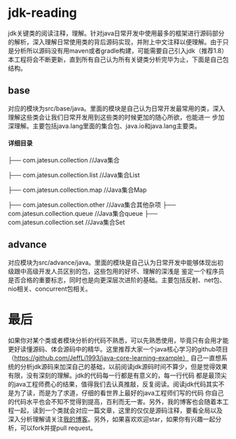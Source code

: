 # jdk-reading
jdk关键类的阅读注释，理解。针对java日常开发中使用最多的框架进行源码部分的解析，深入理解日常使用类的背后源码实现，并附上中文注释以便理解。由于只是分析所以源码没有用maven或者gradle构建，可能需要自己引入jdk（推荐1.8）
本工程将会不断更新，直到所有自己认为所有关键类分析完毕为止，下面是自己包结构。
## base
对应的模块为src/base/java。里面的模块是自己认为日常开发最常用的类，深入理解这些类会让我们日常开发用到这些类的时候更加的随心所欲，也能进一
步加深理解。主要包括java.lang里面的集合包、java.io和java.lang主要类。
#### 详细目录
├── com.jatesun.collection   //Java集合

├── com.jatesun.collection.list  //Java集合List

├── com.jatesun.collection.map   //Java集合Map

├── com.jatesun.collection.other //Java集合其他杂项
├── com.jatesun.collection.queue //Java集合queue
├── com.jatesun.collection.set   //Java集合Set
## advance
对应模块为src/advance/java。里面的模块是自己认为日常开发中能够体现出初级跟中高级开发人员区别的包，这些包用的好坏、理解的深浅是
鉴定一个程序员是否合格的重要标志，同时也是向更深层次进阶的基础。主要包括反射、net包、nio相关、concurrent包相关。
# 最后
如果你对某个类或者模块分析的代码不熟悉，可以先熟悉使用，毕竟只有会用才能更好读懂源码、体会源码中的精华。这里推荐大家一个java核心学习的github项目（https://github.com/JeffLi1993/java-core-learning-example）
自己一直想系统的分析jdk源码来加深自己的基础，以前阅读jdk源码时间不算少，但是觉得效果有限，没有深刻的理解。jdk的代码每一行都是有意义的，每一行代码
都是最顶尖的java工程师费心的结果，值得我们去认真推敲，反复阅读。阅读jdk代码其实不是为了读，而是为了求道，仔细的看世界上最好的java工程师们写的代码
你自己的代码水平也会不知不觉得到提高，百利而无一害。另外，我的博客也会随着本工程一起，读到一个类就会对应一篇文章，这里的仅仅是源码注释，要看全局以及
深入分析理解请关注[我的博客](http://jatesun.github.io)。另外，如果喜欢欢迎star，如果你有兴趣一起分析，可以fork并提pull request。

